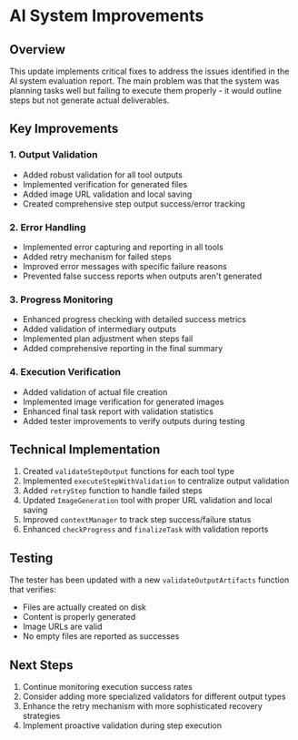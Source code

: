 # AI System Improvements

## Overview

This update implements critical fixes to address the issues identified in the AI system evaluation report. The main problem was that the system was planning tasks well but failing to execute them properly - it would outline steps but not generate actual deliverables.

## Key Improvements

### 1. Output Validation

- Added robust validation for all tool outputs
- Implemented verification for generated files
- Added image URL validation and local saving
- Created comprehensive step output success/error tracking

### 2. Error Handling

- Implemented error capturing and reporting in all tools
- Added retry mechanism for failed steps
- Improved error messages with specific failure reasons
- Prevented false success reports when outputs aren't generated

### 3. Progress Monitoring

- Enhanced progress checking with detailed success metrics
- Added validation of intermediary outputs
- Implemented plan adjustment when steps fail
- Added comprehensive reporting in the final summary

### 4. Execution Verification

- Added validation of actual file creation
- Implemented image verification for generated images
- Enhanced final task report with validation statistics
- Added tester improvements to verify outputs during testing

## Technical Implementation

1. Created `validateStepOutput` functions for each tool type
2. Implemented `executeStepWithValidation` to centralize output validation
3. Added `retryStep` function to handle failed steps
4. Updated `ImageGeneration` tool with proper URL validation and local saving
5. Improved `contextManager` to track step success/failure status
6. Enhanced `checkProgress` and `finalizeTask` with validation reports

## Testing

The tester has been updated with a new `validateOutputArtifacts` function that verifies:

- Files are actually created on disk
- Content is properly generated
- Image URLs are valid
- No empty files are reported as successes

## Next Steps

1. Continue monitoring execution success rates
2. Consider adding more specialized validators for different output types
3. Enhance the retry mechanism with more sophisticated recovery strategies
4. Implement proactive validation during step execution
